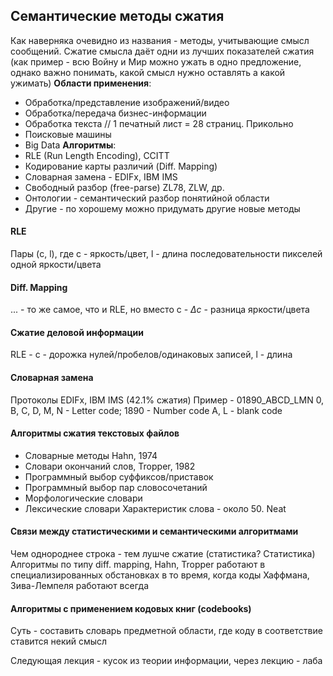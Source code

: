 ## Семантические методы сжатия

Как наверняка очевидно из названия - методы, учитывающие смысл сообщений.
Сжатие смысла даёт одни из лучших показателей сжатия (как пример - всю Войну и Мир можно ужать в одно предложение, однако важно понимать, какой смысл нужно оставлять а какой ужимать)
**Области применения**:

* Обработка/представление изображений/видео
* Обработка/передача бизнес-информации
* Обработка текста
  // 1 печатный лист = 28 страниц. Прикольно
* Поисковые машины
* Big Data
  **Алгоритмы**:
* RLE (Run Length Encoding), CCITT
* Кодирование карты различий (Diff. Mapping)
* Словарная замена - EDIFx, IBM IMS
* Свободный разбор (free-parse) ZL78, ZLW, др.
* Онтологии - семантический разбор понятийной области
* Другие - по хорошему можно придумать другие новые методы

#### RLE

Пары (c, l), где c - яркость/цвет, l - длина последовательности пикселей одной яркости/цвета

#### Diff. Mapping

... - то же самое, что и RLE, но вместо c - $\Delta c$ - разница яркости/цвета

#### Сжатие деловой информации

RLE - c - дорожка нулей/пробелов/одинаковых записей, l - длина

#### Словарная замена

Протоколы EDIFx, IBM IMS (42.1% сжатия)
Пример - 01890_ABCD_LMN
0, B, C, D, M, N - Letter code; 1890 - Number code
A, L - blank code

#### Алгоритмы сжатия текстовых файлов

* Словарные методы Hahn, 1974
* Словари окончаний слов, Tropper, 1982
* Программный выбор суффиксов/приставок
* Программный выбор пар словосочетаний
* Морфологические словари
* Лексические словари
  Характеристик слова - около 50. Neat

#### Связи между статистическими и семантическими алгоритмами

Чем однороднее строка - тем лушче сжатие (статистика? Статистика)
Алгоритмы по типу diff. mapping, Hahn, Tropper работают в специализированных обстановках в то время, когда коды Хаффмана, Зива-Лемпеля работают всегда

#### Алгоритмы с применением кодовых книг (codebooks)

Суть - составить словарь предметной области, где коду в соответствие ставится некий смысл

Следующая лекция - кусок из теории информации, через лекцию - лаба
